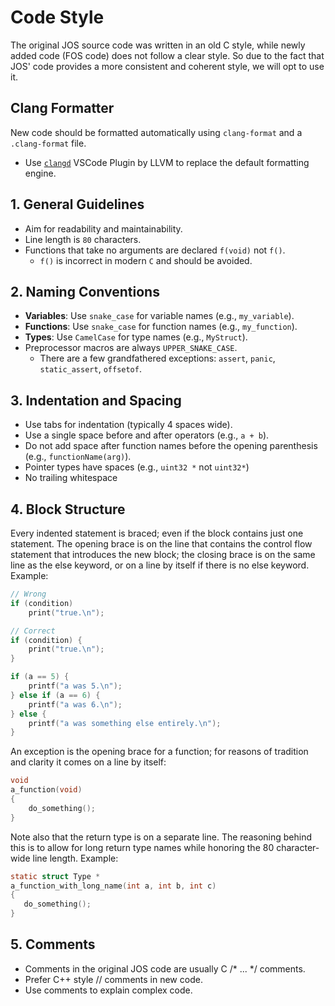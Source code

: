 # Code Style

The original JOS source code was written in an old C style, while newly added code (FOS code) does not follow a clear style.
So due to the fact that JOS' code provides a more consistent and coherent style, we will opt to use it.

## Clang Formatter

New code should be formatted automatically using `clang-format` and a `.clang-format` file.

- Use [`clangd`](https://marketplace.visualstudio.com/items?itemName=llvm-vs-code-extensions.vscode-clangd) VSCode Plugin by LLVM to replace the default formatting engine.

## 1. General Guidelines

- Aim for readability and maintainability.
- Line length is `80` characters.
- Functions that take no arguments are declared `f(void)` not `f()`.
    - `f()` is incorrect in modern `C` and should be avoided.

## 2. Naming Conventions

- **Variables**: Use `snake_case` for variable names (e.g., `my_variable`).
- **Functions**: Use `snake_case` for function names (e.g., `my_function`).
- **Types**: Use `CamelCase` for type names (e.g., `MyStruct`).
- Preprocessor macros are always `UPPER_SNAKE_CASE`.
  - There are a few grandfathered exceptions: `assert`, `panic`, `static_assert`, `offsetof`.

## 3. Indentation and Spacing

- Use tabs for indentation (typically 4 spaces wide).
- Use a single space before and after operators (e.g., `a + b`).
- Do not add space after function names before the opening parenthesis (e.g., `functionName(arg)`).
- Pointer types have spaces (e.g., `uint32 *` not `uint32*`)
- No trailing whitespace

## 4. Block Structure

Every indented statement is braced; even if the block contains just one
statement. The opening brace is on the line that contains the control
flow statement that introduces the new block; the closing brace is on the
same line as the else keyword, or on a line by itself if there is no else
keyword. Example:

```C
// Wrong
if (condition)
    print("true.\n");

// Correct
if (condition) {
    print("true.\n");
}

if (a == 5) {
    printf("a was 5.\n");
} else if (a == 6) {
    printf("a was 6.\n");
} else {
    printf("a was something else entirely.\n");
}
```

An exception is the opening brace for a function; for reasons of tradition
and clarity it comes on a line by itself:

```C
void
a_function(void)
{
    do_something();
}
```

Note also that the return type is on a separate line. The reasoning behind this is to allow for long return type names while honoring the 80 character-wide line length. Example:

```C
static struct Type *
a_function_with_long_name(int a, int b, int c)
{
   do_something();
}
```

## 5. Comments

- Comments in the original JOS code are usually C /* ... */ comments.
- Prefer C++ style // comments in new code.
- Use comments to explain complex code.
